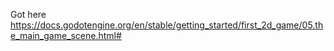 Got here https://docs.godotengine.org/en/stable/getting_started/first_2d_game/05.the_main_game_scene.html#
